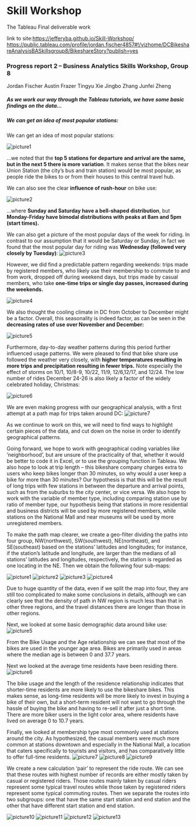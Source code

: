 # Skill Workshop 
The Tableau Final deliverable work 


link to site:https://jefferyba.github.io/Skill-Workshop/
https://public.tableau.com/profile/jordan.fischer4857#!/vizhome/DCBikeshareAnalysisBASkillsgroup8/BikeshareStory?publish=yes
### Progress report 2 – Business Analytics Skills Workshop, Group 8

Jordan Fischer
Austin Frazer
Tingyu Xie
Jingbo Zhang
Junfei Zheng

##### As we work our way through the Tableau tutorials, we have some basic findings on the data…

##### We can get an idea of most popular stations: 

We can get an idea of most popular stations: 

![picture1](https://user-images.githubusercontent.com/21350380/32204532-2ff21156-bdc0-11e7-928c-944ed24ded7a.png)

…we noted that the **top 5 stations for departure and arrival are the same, but in the next 5 there is more variation**. It makes sense that the bikes near Union Station (the city’s bus and train station) would be most popular, as people ride the bikes to or from their houses to this central travel hub. 

We can also see the clear **influence of rush-hour** on bike use:

![picture2](https://user-images.githubusercontent.com/21350380/32204536-34448aea-bdc0-11e7-9769-3778d848b190.png)

…where **Sunday and Saturday have a bell-shaped distribution**, but **Monday-Friday have bimodal distributions with peaks at 8am and 5pm (start times).** 

We can also get a picture of the most popular days of the week for riding. In contrast to our assumption that it would be Saturday or Sunday, in fact we found that the most popular day for riding was **Wednesday (followed very closely by Tuesday)**:
![picture3](https://user-images.githubusercontent.com/21350380/32204538-36036734-bdc0-11e7-96d7-31754978db97.png)

However, we did find a predictable pattern regarding weekends: trips made by registered members, who likely use their membership to commute to and from work, dropped off during weekend days, but trips made by casual members, who take **one-time trips or single day passes, increased during the weekends.** 

![picture4](https://user-images.githubusercontent.com/21350380/32204539-379b5778-bdc0-11e7-9744-92f12f4b678f.png)

We also thought the cooling climate in DC from October to December might be a factor. Overall, this seasonality is indeed factor, as can be seen in the **decreasing rates of use over November and December:** 

![picture5](https://user-images.githubusercontent.com/21350380/32204540-39be1ee6-bdc0-11e7-9a7a-6d32cbc19633.png)

Furthermore, day-to-day weather patterns during this period further influenced usage patterns. We were pleased to find that bike share use followed the weather very closely, with **higher temperatures resulting in more trips and precipitation resulting in fewer trips.** Note especially the effect of storms on 10/1, 10/8-9, 10/22, 11/9, 12/6,12/17, and 12/24. The low number of rides December 24-26 is also likely a factor of the widely celebrated holiday, Christmas:

![picture6](https://user-images.githubusercontent.com/21350380/32204542-3ccca1ca-bdc0-11e7-81fd-d55a0962fe50.png)

We are even making progress with our geographical analysis, with a first attempt at a path map for trips taken around DC:
![picture7](https://user-images.githubusercontent.com/21350380/32204546-3fa7a4c6-bdc0-11e7-9c8b-b16d104439f1.png)

As we continue to work on this, we will need to find ways to highlight certain pieces of the data, and cut down on the noise in order to identify geographical patterns. 

Going forward, we hope to work with geographical coding variables like ‘neighborhood’, but are unsure of the practicality of that, whether it would be better to code it in Excel, or to use the grouping function in Tableau. We also hope to look at trip length – this bikeshare company charges extra to users who keep bikes longer than 30 minutes, so why would a user keep a bike for more than 30 minutes? Our hypothesis is that this will be the result of long trips with few stations in between the departure and arrival points, such as from the suburbs to the city center, or vice versa. We also hope to work with the variable of member type, including comparing station use by ratio of member type, our hypothesis being that stations in more residential and business districts will be used by more registered members, while stations on the National Mall and near museums will be used by more unregistered members. 


To make the path map clearer, we create a geo-filter dividing the paths into four group, NW(northwest), SW(southwest), NE(northeast), and SE(southeast) based on the stations’ latitudes and longitudes; for instance, if the station’s latitude and longitude, are larger than the medians of all stations’ latitudes and longitudes, respectively, the station is regarded as one locating in the NE. Then we obtain the following four sub-maps:

![picture1](https://user-images.githubusercontent.com/21350380/33451864-5529dd24-d5de-11e7-8cdb-f47468509747.png)
![picture2](https://user-images.githubusercontent.com/21350380/33451870-59d763aa-d5de-11e7-8e00-31aafaeace88.png)
![picture3](https://user-images.githubusercontent.com/21350380/33451871-5ab34fa0-d5de-11e7-9a29-c632b2c431d8.png)
![picture4](https://user-images.githubusercontent.com/21350380/33451873-5b90dbb8-d5de-11e7-90fd-7a7d2022ec71.png)

Due to huge quantity of the data, even if we split the map into four, they are still too complicated to make some conclusions in details, although we can clearly see that the density of path in NW region is much less than that in other three regions, and the travel distances there are longer than those in other regions. 

Next, we looked at some basic demographic data around bike use: 
![picture5](https://user-images.githubusercontent.com/21350380/33451874-5d497abe-d5de-11e7-9455-33989f3f35bc.png)

From the Bike Usage and the Age relationship we can see that most of the bikes are used in the younger age area. Bikes are primarily used in areas where the median age is between 0 and 37.7 years. 

Next we looked at the average time residents have been residing there. 
![picture6](https://user-images.githubusercontent.com/21350380/33451877-5e1dab68-d5de-11e7-9a59-2be20624659e.png)

The bike usage and the length of the residence relationship indicates that shorter-time residents are more likely to use the bikeshare bikes. This makes sense, as long-time residents will be more likely to invest in buying a bike of their own, but a short-term resident will not want to go through the hassle of buying the bike and having to re-sell it after just a short time. There are more biker users in the light color area, where residents have lived on average 0 to 10.7 years.  

Finally, we looked at membership type most commonly used at stations around the city. As hypothesized, the casual members were much more common at stations downtown and especially in the National Mall, a location that caters specifically to tourists and visitors, and has comparatively little to offer full-time residents. 
![picture7](https://user-images.githubusercontent.com/21350380/33451878-5f740746-d5de-11e7-9966-0bf1ad06cc6d.png)
![picture8](https://user-images.githubusercontent.com/21350380/33451884-61ceb540-d5de-11e7-913d-93be11c2941d.png)
![picture9](https://user-images.githubusercontent.com/21350380/33451888-62c623f2-d5de-11e7-88ce-2a4f7b254de7.png)

We create a new calculation ‘pair’ to represent the ride route. We can see that these routes with highest number of records are either mostly taken by casual or registered riders. Those routes mainly taken by casual riders represent some typical travel routes while those taken by registered riders represent some typical commuting routes. Then we separate the routes into two subgroups: one that have the same start station and end station and the other that have different start station and end station.

![picture10](https://user-images.githubusercontent.com/21350380/33451890-63a5bf26-d5de-11e7-9320-a556271487a5.png)
![picture11](https://user-images.githubusercontent.com/21350380/33451891-64ca1bb8-d5de-11e7-85c1-3e39fbd28ea6.png)
![picture12](https://user-images.githubusercontent.com/21350380/33451892-659a0a4e-d5de-11e7-9e0b-078893448669.png)
![picture13](https://user-images.githubusercontent.com/21350380/33451893-666d944a-d5de-11e7-8821-c10f1f69ecb7.png)





